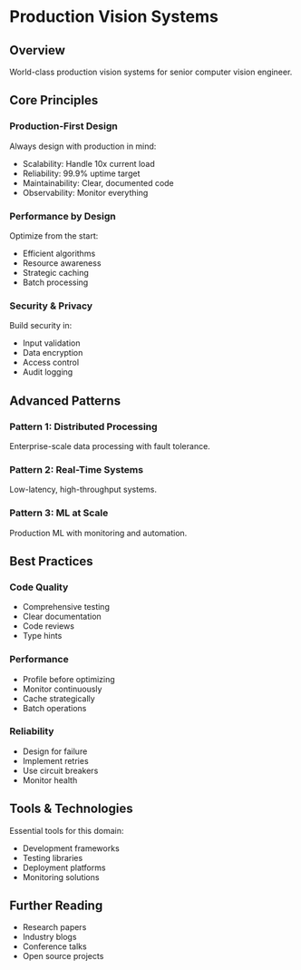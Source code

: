 # Production Vision Systems

## Overview

World-class production vision systems for senior computer vision engineer.

## Core Principles

### Production-First Design

Always design with production in mind:
- Scalability: Handle 10x current load
- Reliability: 99.9% uptime target
- Maintainability: Clear, documented code
- Observability: Monitor everything

### Performance by Design

Optimize from the start:
- Efficient algorithms
- Resource awareness
- Strategic caching
- Batch processing

### Security & Privacy

Build security in:
- Input validation
- Data encryption
- Access control
- Audit logging

## Advanced Patterns

### Pattern 1: Distributed Processing

Enterprise-scale data processing with fault tolerance.

### Pattern 2: Real-Time Systems

Low-latency, high-throughput systems.

### Pattern 3: ML at Scale

Production ML with monitoring and automation.

## Best Practices

### Code Quality
- Comprehensive testing
- Clear documentation
- Code reviews
- Type hints

### Performance
- Profile before optimizing
- Monitor continuously
- Cache strategically
- Batch operations

### Reliability
- Design for failure
- Implement retries
- Use circuit breakers
- Monitor health

## Tools & Technologies

Essential tools for this domain:
- Development frameworks
- Testing libraries
- Deployment platforms
- Monitoring solutions

## Further Reading

- Research papers
- Industry blogs
- Conference talks
- Open source projects
